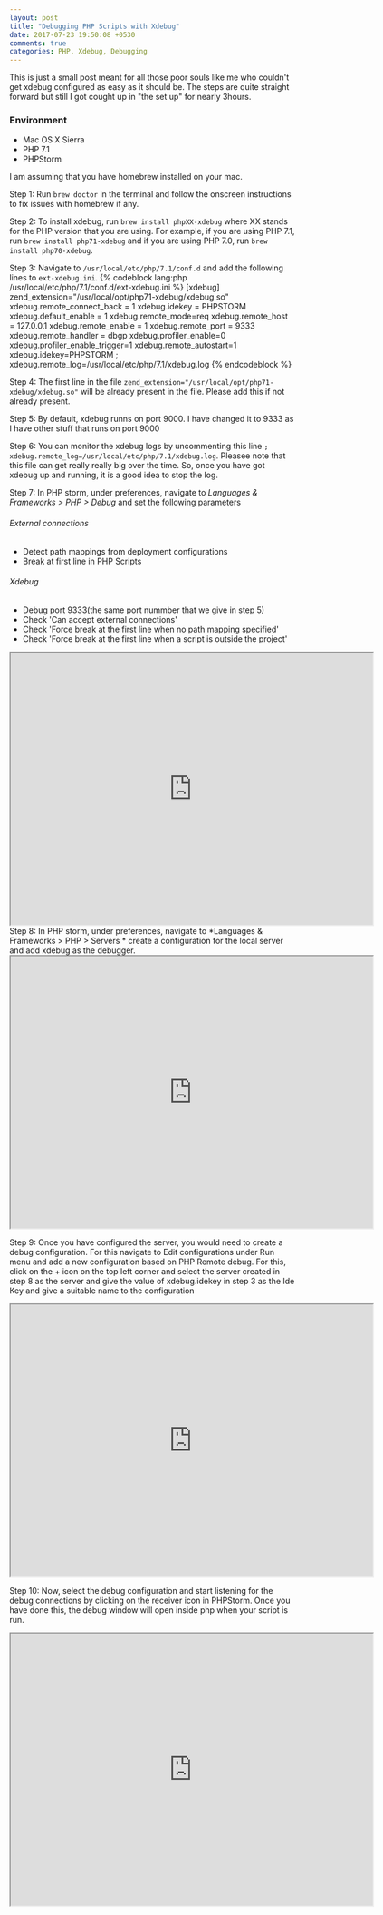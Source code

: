 ```yaml
---
layout: post
title: "Debugging PHP Scripts with Xdebug"
date: 2017-07-23 19:50:08 +0530
comments: true
categories: PHP, Xdebug, Debugging
---
```


This is just a small post meant for all those poor souls like me who couldn't get xdebug configured as easy as it should be. The steps are quite straight forward but still I got cought up in "the set up" for nearly 3hours. 
### Environment
  - Mac OS X Sierra
  - PHP 7.1
  - PHPStorm 

I am assuming that you have homebrew installed on your mac.

Step 1: Run ``` brew doctor ``` in the terminal and follow the onscreen instructions to fix issues with homebrew if any.

Step 2: To install xdebug, run ```brew install phpXX-xdebug``` where XX stands for the PHP version that you are using. For example, if you are using PHP 7.1, run `brew install php71-xdebug` and if you are using PHP 7.0, run `brew install php70-xdebug`.

Step 3: Navigate to `/usr/local/etc/php/7.1/conf.d` and add the following lines to `ext-xdebug.ini`.
    {% codeblock lang:php /usr/local/etc/php/7.1/conf.d/ext-xdebug.ini %}
      [xdebug]
      zend_extension="/usr/local/opt/php71-xdebug/xdebug.so"
      xdebug.remote_connect_back = 1
      xdebug.idekey = PHPSTORM
      xdebug.default_enable = 1
      xdebug.remote_mode=req
      xdebug.remote_host = 127.0.0.1
      xdebug.remote_enable = 1
      xdebug.remote_port = 9333
      xdebug.remote_handler = dbgp
      xdebug.profiler_enable=0
      xdebug.profiler_enable_trigger=1
      xdebug.remote_autostart=1
      xdebug.idekey=PHPSTORM
      ; xdebug.remote_log=/usr/local/etc/php/7.1/xdebug.log
    {% endcodeblock %}

Step 4: The first line in the file
`zend_extension="/usr/local/opt/php71-xdebug/xdebug.so"` will be already present in the file. Please add this if not already present.

Step 5: By default, xdebug runns on port 9000. I have changed it to 9333 as I have other stuff that runs on port 9000

Step 6: You can monitor the xdebug logs by uncommenting this line
`; xdebug.remote_log=/usr/local/etc/php/7.1/xdebug.log`.
Pleasee note that this file can get really really big over the time. So, once you have got xdebug up and running, it is a good idea to stop the log.

Step 7: In PHP storm, under preferences, navigate to *Languages & Frameworks > PHP > Debug* and set the following parameters

###### External connections
  - Detect path mappings from deployment configurations
  - Break at first line in PHP Scripts
###### Xdebug
  - Debug port 9333(the same port nummber that we give in step 5)
  - Check 'Can accept external connections'
  - Check 'Force break at the first line when no path mapping specified'
  - Check 'Force break at the first line when a script is outside the project'
  <iframe src="https://drive.google.com/file/d/0B79rmAsCK2UJdEIxLVoxUFFlcVU/preview" width="640" height="480"></iframe> 
Step 8:  In PHP storm, under preferences, navigate to *Languages & Frameworks > PHP > Servers * create a configuration for the local server and add xdebug as the debugger.

  <iframe src="https://drive.google.com/file/d/0B79rmAsCK2UJU2JWTXVvSTRpdjg/preview" width="640" height="480"></iframe>

Step 9: Once you have configured the server, you would need to create a debug configuration. For this navigate to Edit configurations under Run menu and add a new configuration based on PHP Remote debug. For this, click on the + icon on the top left corner and select the server created in step 8 as the server and give the value of xdebug.idekey in step 3 as the Ide Key and give a suitable name to the configuration
  <iframe src="https://drive.google.com/file/d/0B79rmAsCK2UJNFV3UlktdHc0RFk/preview" width="640" height="480"></iframe>

Step 10: Now, select the debug configuration and start listening for the debug connections by clicking on the receiver icon in PHPStorm. Once you have done this, the debug window will open inside php when your script is run.

  <iframe src="https://drive.google.com/file/d/0B79rmAsCK2UJS0tjdVpmUWpIME0/preview" width="640" height="480"></iframe>







